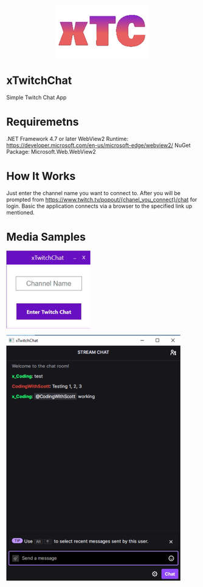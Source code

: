 <p align="center">
  <img src="https://github.com/0x78654C/xTwitchChat/blob/main/Media/logo.bmp">
</p>


# xTwitchChat
Simple Twitch Chat App


# Requiremetns

.NET Framework 4.7 or later
WebView2 Runtime: https://developer.microsoft.com/en-us/microsoft-edge/webview2/
NuGet Package: Microsoft.Web.WebView2

# How It Works
Just enter the channel name you want to connect to. 
After you will be prompted from https://www.twitch.tv/popout/{chanel_you_connect}/chat for login.
Basic the application connects via a browser to the specified link up mentioned.

# Media Samples

![alt text](https://github.com/0x78654C/xTwitchChat/blob/main/Media/1.bmp?raw=true)


![alt text](https://github.com/0x78654C/xTwitchChat/blob/main/Media/2.bmp?raw=true)